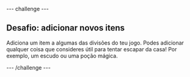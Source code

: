 --- challenge ---

## Desafio: adicionar novos itens

Adiciona um item a algumas das divisões do teu jogo. Podes adicionar qualquer coisa que consideres útil para tentar escapar da casa! Por exemplo, um escudo ou uma poção mágica.

--- /challenge ---